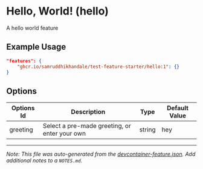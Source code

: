
# Hello, World! (hello)

A hello world feature

## Example Usage

```json
"features": {
    "ghcr.io/samruddhikhandale/test-feature-starter/hello:1": {}
}
```

## Options

| Options Id | Description | Type | Default Value |
|-----|-----|-----|-----|
| greeting | Select a pre-made greeting, or enter your own | string | hey |



---

_Note: This file was auto-generated from the [devcontainer-feature.json](https://github.com/samruddhikhandale/test-feature-starter/blob/main/src/hello/devcontainer-feature.json).  Add additional notes to a `NOTES.md`._
